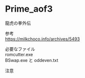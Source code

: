# Prime_aof3
龍虎の拳外伝  

参考  
https://milkchoco.info/archives/5493

必要なファイル  
romcutter.exe  
BSwap.exe と oddeven.txt  

注意
